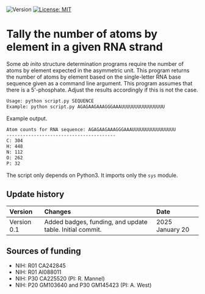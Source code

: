 ![Version](https://img.shields.io/static/v1?label=RNA-atom-counter&message=0.1&color=brightcolor)
[![License: MIT](https://img.shields.io/badge/License-MIT-blue.svg)](https://opensource.org/licenses/MIT)
# Tally the number of atoms by element in a given RNA strand

Some *ab inito* structure determination programs require the number
of atoms by element expected in the asymmetric unit.
This program returns the number of atoms by element based on the
single-letter RNA base sequence given as a command line argument.
This program assumes that there is a 5'-phosphate.
Adjust the results accordingly if this is not the case.

```bash
Usage: python script.py SEQUENCE
Example: python script.py AGAGAAGAAAGGGAAAUUUUUUUUUUUUUUUU
```

Example output.

```bash
Atom counts for RNA sequence: AGAGAAGAAAGGGAAAUUUUUUUUUUUUUUUU
----------------------------------------
C: 304
H: 448
N: 112
O: 262
P: 32
```

The script only depends on Python3.
It imports only the `sys` module.

## Update history

|Version      | Changes                                                                                                                                                                         | Date                 |
|:-----------|:------------------------------------------------------------------------------------------------------------------------------------------|:--------------------|
| Version 0.1 |   Added badges, funding, and update table.  Initial commit.                                                                                                                | 2025 January 20  |

## Sources of funding

- NIH: R01 CA242845
- NIH: R01 AI088011
- NIH: P30 CA225520 (PI: R. Mannel)
- NIH: P20 GM103640 and P30 GM145423 (PI: A. West)
